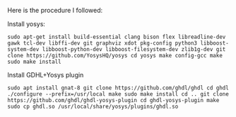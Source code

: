 Here is the procedure I followed:

Install yosys:

``
sudo apt-get install build-essential clang bison flex libreadline-dev gawk tcl-dev libffi-dev git graphviz xdot pkg-config python3 libboost-system-dev libboost-python-dev libboost-filesystem-dev zlib1g-dev
git clone https://github.com/YosysHQ/yosys
cd yosys
make config-gcc
make
sudo make install
``

Install GDHL+Yosys plugin

``
sudo apt install gnat-8
git clone https://github.com/ghdl/ghdl
cd ghdl
./configure --prefix=/usr/local
make
sudo make install
cd ..
git clone https://github.com/ghdl/ghdl-yosys-plugin
cd ghdl-yosys-plugin
make
sudo cp ghdl.so /usr/local/share/yosys/plugins/ghdl.so
``


